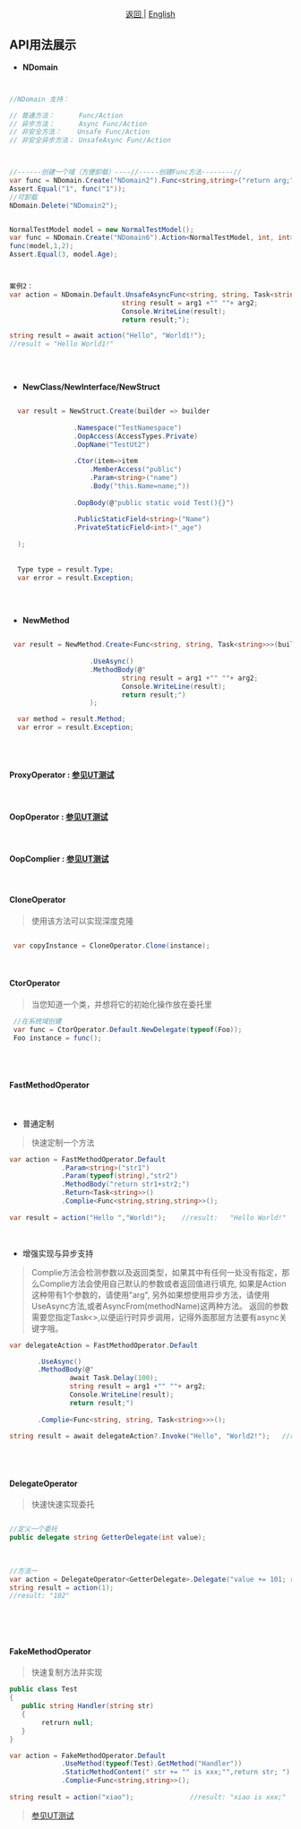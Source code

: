 <p align="center">
 <a href="https://natasha.dotnetcore.xyz/"> 返回 </a> |  <a href="https://natasha.dotnetcore.xyz/en/api/api-samples.html"> English </a>
</p>  

## API用法展示



- **NDomain**  

```C#


//NDomain 支持：

// 普通方法：      Func/Action
// 异步方法：      Async Func/Action
// 非安全方法：    Unsafe Func/Action
// 非安全异步方法： UnsafeAsync Func/Action



//------创建一个域（方便卸载）----//-----创建Func方法--------//
var func = NDomain.Create("NDomain2").Func<string,string>("return arg;");
Assert.Equal("1", func("1"));
//可卸载
NDomain.Delete("NDomain2");


NormalTestModel model = new NormalTestModel();
var func = NDomain.Create("NDomain6").Action<NormalTestModel, int, int>("arg1.Age=arg2+arg3;");
func(model,1,2);
Assert.Equal(3, model.Age);



案例2：
var action = NDomain.Default.UnsafeAsyncFunc<string, string, Task<string>>(@"
                            string result = arg1 +"" ""+ arg2;
                            Console.WriteLine(result);
                            return result;");

string result = await action("Hello", "World1!");
//result = "Hello World1!"
  
```  


<br/>  

- **NewClass/NewInterface/NewStruct**  

```C#

  var result = NewStruct.Create(builder => builder
  
                .Namespace("TestNamespace")
                .OopAccess(AccessTypes.Private)
                .OopName("TestUt2")
                
                .Ctor(item=>item
                    .MemberAccess("public")
                    .Param<string>("name")
                    .Body("this.Name=name;"))
                    
                .OopBody(@"public static void Test(){}")
                
                .PublicStaticField<string>("Name")
                .PrivateStaticField<int>("_age")
                
  );
  
  
  Type type = result.Type;
  var error = result.Exception; 
  
```  

<br/>  

- **NewMethod**  

```C#

 var result = NewMethod.Create<Func<string, string, Task<string>>>(builder => builder
 
                    .UseAsync()
                    .MethodBody(@"
                            string result = arg1 +"" ""+ arg2;
                            Console.WriteLine(result);
                            return result;")
                    );

  var method = result.Method;
  var error = result.Exception; 
  

```  

<br/>  


#### ProxyOperator : [参见UT测试](https://github.com/dotnetcore/Natasha/blob/master/test/NatashaUT/ProxyTest.cs)  

<br/>  


#### OopOperator : [参见UT测试](https://github.com/dotnetcore/Natasha/blob/master/test/NatashaUT/OopTest.cs)  

<br/>  


#### OopComplier : [参见UT测试](https://github.com/dotnetcore/Natasha/blob/master/test/NatashaUT/OopComplierTest.cs)    


<br/>  

#### CloneOperator   


> 使用该方法可以实现深度克隆

```C#

 var copyInstance = CloneOperator.Clone(instance);

```  

<br/>  



#### CtorOperator    

> 当您知道一个类，并想将它的初始化操作放在委托里

```C#
 //在系统域创建
 var func = CtorOperator.Default.NewDelegate(typeof(Foo));
 Foo instance = func();

```  

<br/>  

<br/>  

#### FastMethodOperator  

  <br/>  

- 普通定制  

> 快速定制一个方法
  
```C#
var action = FastMethodOperator.Default
             .Param<string>("str1")
             .Param(typeof(string),"str2")
             .MethodBody("return str1+str2;")
             .Return<Task<string>>()
             .Complie<Func<string,string,string>>();
                    
var result = action("Hello ","World!");    //result:   "Hello World!"
```

<br/>  

- 增强实现与异步支持
> Complie<T>方法会检测参数以及返回类型，如果其中有任何一处没有指定，那么Complie方法会使用自己默认的参数或者返回值进行填充,
如果是Action<int> 这种带有1个参数的，请使用"arg", 另外如果想使用异步方法，请使用UseAsync方法,或者AsyncFrom<Class>(methodName)这两种方法。
返回的参数需要您指定Task<>,以便运行时异步调用，记得外面那层方法要有async关键字哦。

```C#
var delegateAction = FastMethodOperator.Default

       .UseAsync()
       .MethodBody(@"
               await Task.Delay(100);
               string result = arg1 +"" ""+ arg2; 
               Console.WriteLine(result);
               return result;")
               
       .Complie<Func<string, string, Task<string>>>();
      
string result = await delegateAction?.Invoke("Hello", "World2!");   //result:   "Hello World2!"
```
<br/>
<br/>  

#### DelegateOperator  
  
> 快速快速实现委托
  
```C# 

//定义一个委托
public delegate string GetterDelegate(int value);
     
     
     
//方法一     
var action = DelegateOperator<GetterDelegate>.Delegate("value += 101; return value.ToString();");
string result = action(1);              
//result: "102"
 

```  

<br/>
<br/>  

#### FakeMethodOperator  

> 快速复制方法并实现

```C#
public class Test
{ 
   public string Handler(string str)
   { 
        retrurn null; 
   }
}

```
```C#
var action = FakeMethodOperator.Default
             .UseMethod(typeof(Test).GetMethod("Handler"))
             .StaticMethodContent(" str += "" is xxx;"",return str; ")
             .Complie<Func<string,string>>();
                  
string result = action("xiao");              //result: "xiao is xxx;"          
```  

> [参见UT测试](https://github.com/dotnetcore/Natasha/blob/master/test/NatashaUT/DynamicMethodTest.cs#L96-L196)  

<br/>
<br/>  
